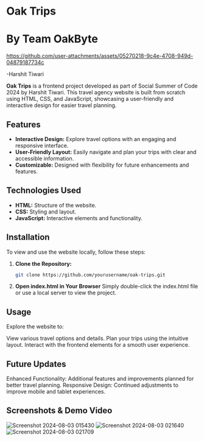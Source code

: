 # Oak Trips
# By Team OakByte

https://github.com/user-attachments/assets/05270218-9c4e-4708-949d-04879187734c

-Harshit Tiwari

**Oak Trips** is a frontend project developed as part of Social Summer of Code 2024 by Harshit Tiwari. This travel agency website is built from scratch using HTML, CSS, and JavaScript, showcasing a user-friendly and interactive design for easier travel planning.

## Features

- **Interactive Design:** Explore travel options with an engaging and responsive interface.
- **User-Friendly Layout:** Easily navigate and plan your trips with clear and accessible information.
- **Customizable:** Designed with flexibility for future enhancements and features.

## Technologies Used

- **HTML:** Structure of the website.
- **CSS:** Styling and layout.
- **JavaScript:** Interactive elements and functionality.

## Installation

To view and use the website locally, follow these steps:

1. **Clone the Repository:**
   ```bash
   git clone https://github.com/yourusername/oak-trips.git
2. **Open index.html in Your Browser**
   Simply double-click the index.html file or use a local server to view the project.

## Usage
   Explore the website to:

   View various travel options and details.
   Plan your trips using the intuitive layout.
   Interact with the frontend elements for a smooth user experience.

## Future Updates
   Enhanced Functionality: Additional features and improvements planned for better travel planning.
   Responsive Design: Continued adjustments to improve mobile and tablet experiences.

## Screenshots & Demo Video
![Screenshot 2024-08-03 015430](https://github.com/user-attachments/assets/aa6b7cfb-3ad7-47ae-b54d-af05f74ee609)
![Screenshot 2024-08-03 021640](https://github.com/user-attachments/assets/529465e6-debb-4a60-977c-83e9c4f83181)
![Screenshot 2024-08-03 021709](https://github.com/user-attachments/assets/20e6ecfc-804c-4c79-8d06-4ced570786a9)


